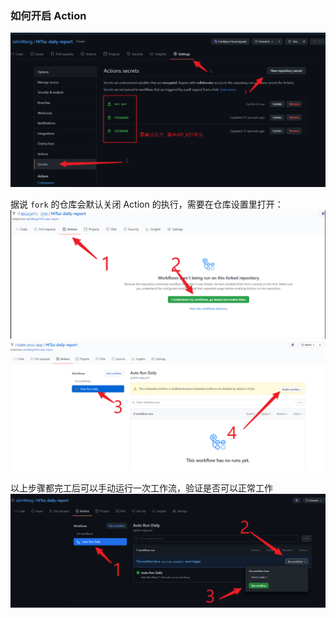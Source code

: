 ### 如何开启 Action

![添加 Action Secret 的步骤](instruction.png)

据说 `fork` 的仓库会默认关闭 Action 的执行，需要在仓库设置里打开：
![启用 Action 的步骤 1](enable1.png)
![启用 Action 的步骤 2](enable2.png)

以上步骤都完工后可以手动运行一次工作流，验证是否可以正常工作
![手动运行](test_run.png)
